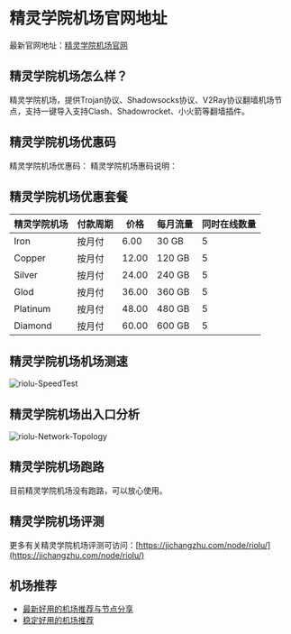 # 精灵学院机场官网地址
最新官网地址：[精灵学院机场官网](https://jcz.affxc.com/riolu/)

## 精灵学院机场怎么样？
精灵学院机场，提供Trojan协议、Shadowsocks协议、V2Ray协议翻墙机场节点，支持一键导入支持Clash、Shadowrocket、小火箭等翻墙插件。

## 精灵学院机场优惠码
精灵学院机场优惠码：
精灵学院机场惠码说明：

## 精灵学院机场优惠套餐

| 精灵学院机场   | 付款周期 | 价格    | 每月流量   | 同时在线数量 |
|----------|------|-------|--------|--------|
| Iron     | 按月付  | 6.00  | 30 GB  | 5      |
| Copper   | 按月付  | 12.00 | 120 GB | 5      |
| Silver   | 按月付  | 24.00 | 240 GB | 5      |
| Glod     | 按月付  | 36.00 | 360 GB | 5      |
| Platinum | 按月付  | 48.00 | 480 GB | 5      |
| Diamond  | 按月付  | 60.00 | 600 GB | 5      |

## 精灵学院机场机场测速

![riolu-SpeedTest](https://github.com/user-attachments/assets/355c5067-46e3-4097-9e46-2086656432ff)


## 精灵学院机场出入口分析

![riolu-Network-Topology](https://github.com/user-attachments/assets/e8609493-07fa-4f05-99b9-d3b4d4096306)


## 精灵学院机场跑路
目前精灵学院机场没有跑路，可以放心使用。

## 精灵学院机场评测
更多有关精灵学院机场评测可访问：[https://jichangzhu.com/node/riolu/](https://jichangzhu.com/node/riolu/)

## 机场推荐
 - [最新好用的机场推荐与节点分享](https://github.com/jichangzhu/JichangTuijian)
 - [稳定好用的机场推荐](https://jichangzhu.com/node/?utm_source=github&utm_medium=jichangzhu-details)
